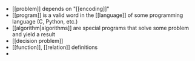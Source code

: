 
- [[problem]] depends on "[[encoding]]"
- [[program]] is a valid word in the [[language]] of some programming language (C, Python, etc.)
- [[algorithm|algorithms]] are special programs that solve some problem and yield a result
- [[decision problem]]
- [[function]], [[relation]] definitions
- 

